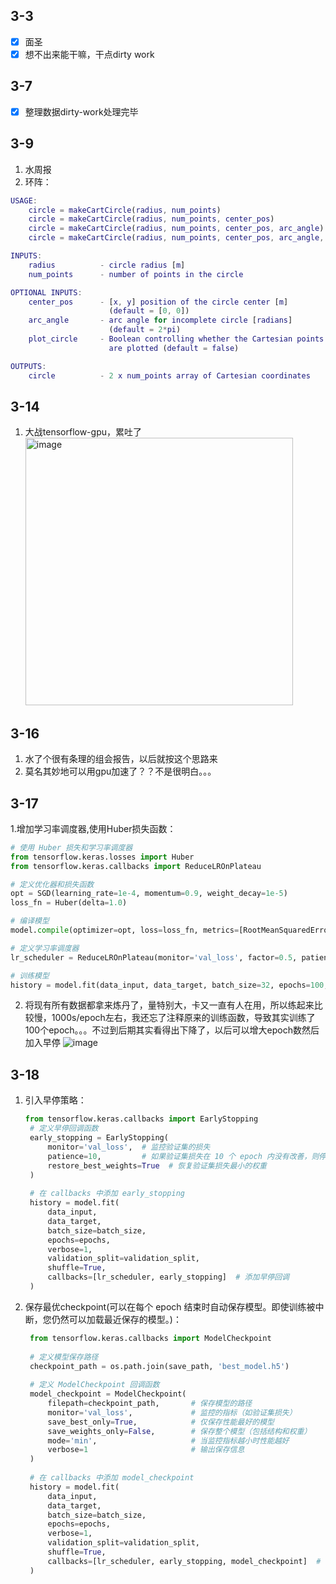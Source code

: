 ## 3-3
- [x] 面圣
- [x] 想不出来能干嘛，干点dirty work

## 3-7
- [x] 整理数据dirty-work处理完毕

## 3-9
1. 水周报
2. 环阵：
  ```matlab
  USAGE:
      circle = makeCartCircle(radius, num_points)
      circle = makeCartCircle(radius, num_points, center_pos)
      circle = makeCartCircle(radius, num_points, center_pos, arc_angle)
      circle = makeCartCircle(radius, num_points, center_pos, arc_angle, plot_circle)
 
  INPUTS:
      radius          - circle radius [m]
      num_points      - number of points in the circle
 
  OPTIONAL INPUTS:
      center_pos      - [x, y] position of the circle center [m] 
                        (default = [0, 0])
      arc_angle       - arc angle for incomplete circle [radians]
                        (default = 2*pi)
      plot_circle     - Boolean controlling whether the Cartesian points
                        are plotted (default = false)
 
  OUTPUTS:
      circle          - 2 x num_points array of Cartesian coordinates
  ```
## 3-14
1. 大战tensorflow-gpu，累吐了        
   <img width="428" alt="image" src="https://github.com/user-attachments/assets/bb066a30-d46d-42f9-869f-d0e6f10cd871" />
## 3-16
1. 水了个很有条理的组会报告，以后就按这个思路来
2. 莫名其妙地可以用gpu加速了？？不是很明白。。。

## 3-17
1.增加学习率调度器,使用Huber损失函数：
```python
# 使用 Huber 损失和学习率调度器
from tensorflow.keras.losses import Huber
from tensorflow.keras.callbacks import ReduceLROnPlateau

# 定义优化器和损失函数
opt = SGD(learning_rate=1e-4, momentum=0.9, weight_decay=1e-5)
loss_fn = Huber(delta=1.0)

# 编译模型
model.compile(optimizer=opt, loss=loss_fn, metrics=[RootMeanSquaredError(), 'mae'])

# 定义学习率调度器
lr_scheduler = ReduceLROnPlateau(monitor='val_loss', factor=0.5, patience=5, min_lr=1e-6)

# 训练模型
history = model.fit(data_input, data_target, batch_size=32, epochs=100, validation_split=0.2, shuffle=True, callbacks=[lr_scheduler])
```
2. 将现有所有数据都拿来炼丹了，量特别大，卡又一直有人在用，所以练起来比较慢，1000s/epoch左右，我还忘了注释原来的训练函数，导致其实训练了100个epoch。。。不过到后期其实看得出下降了，以后可以增大epoch数然后加入早停
   ![image](https://github.com/user-attachments/assets/de126b3b-82e9-4b5c-a09e-8866b6767fcc)

## 3-18
1. 引入早停策略：
     ```python
     from tensorflow.keras.callbacks import EarlyStopping
      # 定义早停回调函数
      early_stopping = EarlyStopping(
          monitor='val_loss',  # 监控验证集的损失
          patience=10,         # 如果验证集损失在 10 个 epoch 内没有改善，则停止训练
          restore_best_weights=True  # 恢复验证集损失最小的权重
      )
      
      # 在 callbacks 中添加 early_stopping
      history = model.fit(
          data_input, 
          data_target, 
          batch_size=batch_size, 
          epochs=epochs, 
          verbose=1, 
          validation_split=validation_split, 
          shuffle=True, 
          callbacks=[lr_scheduler, early_stopping]  # 添加早停回调
      )
     ```
2. 保存最优checkpoint(可以在每个 epoch 结束时自动保存模型。即使训练被中断，您仍然可以加载最近保存的模型。)：
   ```python
    from tensorflow.keras.callbacks import ModelCheckpoint
    
    # 定义模型保存路径
    checkpoint_path = os.path.join(save_path, 'best_model.h5')
    
    # 定义 ModelCheckpoint 回调函数
    model_checkpoint = ModelCheckpoint(
        filepath=checkpoint_path,       # 保存模型的路径
        monitor='val_loss',             # 监控的指标（如验证集损失）
        save_best_only=True,            # 仅保存性能最好的模型
        save_weights_only=False,        # 保存整个模型（包括结构和权重）
        mode='min',                     # 当监控指标越小时性能越好
        verbose=1                       # 输出保存信息
    )
    
    # 在 callbacks 中添加 model_checkpoint
    history = model.fit(
        data_input, 
        data_target, 
        batch_size=batch_size, 
        epochs=epochs, 
        verbose=1, 
        validation_split=validation_split, 
        shuffle=True, 
        callbacks=[lr_scheduler, early_stopping, model_checkpoint]  # 添加 ModelCheckpoint
    )
   ```
